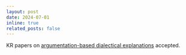 ```yaml
---
layout: post
date: 2024-07-01
inline: true
related_posts: false
---
```


KR papers on [argumentation-based dialectical explanations]({{site.baseurl}}/assets/pdf/kr-VasileiouA0ST24.pdf) accepted.